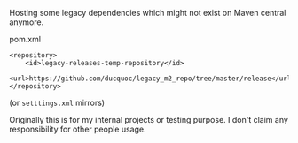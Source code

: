 Hosting some legacy dependencies which might not exist on Maven central anymore.

pom.xml
```
<repository>
    <id>legacy-releases-temp-repository</id>
    <url>https://github.com/ducquoc/legacy_m2_repo/tree/master/release</url>
</repository>
```

(or `setttings.xml` mirrors)

Originally this is for my internal projects or testing purpose. I don't claim any responsibility for other people usage.


